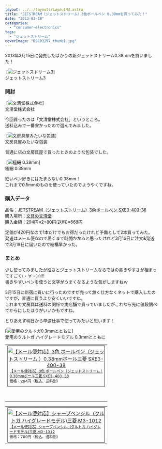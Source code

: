 ```yaml
---
layout: ../../layouts/LayoutMd.astro
title: "JETSTREAM（ジェットストリーム）3色ボールペン 0.38mmを買ってみた！"
date: "2013-03-18"
categories: 
  - "consumer-electronics"
tags: 
  - "ジェットストリーム"
coverImage: "DSC03257_thumb1.jpg"
---
```


2013年3月15日に発売したばかりの新ジェットストリーム0.38mmを買いました！

 [![ジェットストリーム3](/archive/images/DSC03257_thumb.jpg "ジェットストリーム3")]  
ジェットストリーム3

### 開封

 [![文清堂株式会社](/archive/images/DSC03255_thumb.jpg "文清堂株式会社")]  
文清堂株式会社

今回買ったのは「文清堂株式会社」というところ。  
送料込みで一番安かったので選んでみました。

 [![文房具屋みたいな包装](/archive/images/DSC03256_thumb.jpg "文房具屋みたいな包装")]  
文房具屋みたいな包装

普通に店の文房具屋で買ったときのような包装でした。

 [![極細 0.38mm](/archive/images/DSC03258_thumb.jpg "極細 0.38mm")]  
極細 0.38mm

細いペン好きにはたまらない0.38mm！  
これまで0.5mmのものを使っていたのでようやくですね。

### 購入データ

品名：[JETSTREAM（ジェットストリーム）3色ボールペン SXE3-400-38](http://www.mpuni.co.jp/news/pressrelease/detail/20130409150304.html)  
購入場所：[文具の文清堂](http://hb.afl.rakuten.co.jp/hgc/10f16ea4.0b957c51.10f16ea5.17ae8173/?pc=http%3a%2f%2fwww.rakuten.co.jp%2fbunseidou%2f%3fscid%3daf_link_urltxt&amp;m=http%3a%2f%2fm.rakuten.co.jp%2fbunseidou)  
購入金額：294円×2+80円(送料)=668円

定価が420円なので1本だけでもお得だったけれど予備として2本買ってみた。  
発送はメール便なので届くまで時間かかると思ったけれど3月16日に注文&発送で3月18日に届いたので結構早かった。

### まとめ

少し使ってみましたが細さとジェットストリームならではの書きやすさが相まってすごく(・∀・)ｲｲ!!  
書きやすいペンを使うと文字がうまくなるような気がしますねｗ

3月15日に新宿に買いに行ったのですが売って無く仕方なくネットで購入したのですが，普通に買うより安くいいですね。  
これまで文房具は送料の関係で実店舗で買っていましたがこれなら先に値段調べてからにしたほうがいいかもですね。

とりあえず明日から早速仕事で使ってみたいと思います！

[![愛用のクルトガ0.3mmとともに](/archive/images/DSC03259_thumb.jpg "愛用のクルトガ0.3mmとともに")]  
愛用のクルトガ ハイグレードモデル 0.3mmとともに

<table cellspacing="0" cellpadding="0" border="0"><tbody><tr><td valign="top"><div style="border-top: 1px solid; border-right: 1px solid; border-bottom: 1px solid; float: left; padding-bottom: 6px; text-align: center; padding-top: 6px; padding-left: 0px; margin: 0px; border-left: 1px solid; padding-right: 0px; width: 320px"><a href="http://hb.afl.rakuten.co.jp/hgc/10f16ea4.0b957c51.10f16ea5.17ae8173/?pc=http%3a%2f%2fitem.rakuten.co.jp%2fbunseidou%2fsxe340038%2f%3fscid%3daf_link_tbl&amp;m=http%3a%2f%2fm.rakuten.co.jp%2fbunseidou%2fn%2fsxe340038" target="_blank"><img style="padding-bottom: 0px; padding-top: 0px; padding-left: 0px; padding-right: 0px" border="0" alt="【メール便対応】3色 ボールペン（ジェットストリーム ）0.38mmボール三菱 SXE3-400-38" src="http://hbb.afl.rakuten.co.jp/hgb/?pc=http%3a%2f%2fthumbnail.image.rakuten.co.jp%2f%400_mall%2fbunseidou%2fcabinet%2f02689225%2fimg61748205.jpg%3f_ex%3d300x300&amp;m=http%3a%2f%2fthumbnail.image.rakuten.co.jp%2f%400_mall%2fbunseidou%2fcabinet%2f02689225%2fimg61748205.jpg%3f_ex%3d80x80"></a><p style="font-size: 12px; padding-bottom: 2px; text-align: left; padding-top: 2px; padding-left: 6px; margin: 0px; line-height: 1.4em; padding-right: 6px"><a href="http://hb.afl.rakuten.co.jp/hgc/10f16ea4.0b957c51.10f16ea5.17ae8173/?pc=http%3a%2f%2fitem.rakuten.co.jp%2fbunseidou%2fsxe340038%2f%3fscid%3daf_link_tbl&amp;m=http%3a%2f%2fm.rakuten.co.jp%2fbunseidou%2fn%2fsxe340038" target="_blank">【メール便対応】3色 ボールペン（ジェットストリーム ）0.38mmボール三菱 SXE3-400-38</a><br><span>価格：294円（税込、送料別）</span><br></p></div><br><br><br><br><br><br><br><br><br></td></tr></tbody></table>

<table cellspacing="0" cellpadding="0" border="0"><tbody><tr><td valign="top"><div style="border-top: 1px solid; border-right: 1px solid; border-bottom: 1px solid; float: left; padding-bottom: 6px; text-align: center; padding-top: 6px; padding-left: 0px; margin: 0px; border-left: 1px solid; padding-right: 0px; width: 320px"><a href="http://hb.afl.rakuten.co.jp/hgc/10f16ea4.0b957c51.10f16ea5.17ae8173/?pc=http%3a%2f%2fitem.rakuten.co.jp%2fbunseidou%2fm3-1012%2f%3fscid%3daf_link_tbl&amp;m=http%3a%2f%2fm.rakuten.co.jp%2fbunseidou%2fn%2fm3-1012" target="_blank"><img style="padding-bottom: 0px; padding-top: 0px; padding-left: 0px; margin: 0px; padding-right: 0px" border="0" alt="【メール便対応】シャープペンシル（クルトガ ハイグレードモデル)三菱 M3-1012" src="http://hbb.afl.rakuten.co.jp/hgb/?pc=http%3a%2f%2fthumbnail.image.rakuten.co.jp%2f%400_mall%2fbunseidou%2fcabinet%2f02689225%2fimg59651713.jpg%3f_ex%3d300x300&amp;m=http%3a%2f%2fthumbnail.image.rakuten.co.jp%2f%400_mall%2fbunseidou%2fcabinet%2f02689225%2fimg59651713.jpg%3f_ex%3d80x80"></a><p style="font-size: 12px; padding-bottom: 2px; text-align: left; padding-top: 2px; padding-left: 6px; margin: 0px; line-height: 1.4em; padding-right: 6px"><a href="http://hb.afl.rakuten.co.jp/hgc/10f16ea4.0b957c51.10f16ea5.17ae8173/?pc=http%3a%2f%2fitem.rakuten.co.jp%2fbunseidou%2fm3-1012%2f%3fscid%3daf_link_tbl&amp;m=http%3a%2f%2fm.rakuten.co.jp%2fbunseidou%2fn%2fm3-1012" target="_blank">【メール便対応】シャープペンシル（クルトガ ハイグレードモデル)三菱 M3-1012</a><br><span>価格：780円（税込、送料別）</span><br></p></div></td></tr></tbody></table>
